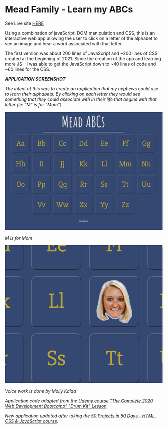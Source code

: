 # Mead Family - Learn my ABCs

See Live site [HERE](https://mmeadx.github.io/meadABCs/)


Using a combination of javaScript, DOM manipulation and CSS, this is an interactive web app allowing the user to click on a letter of the alphabet to see an image and hear a word associated with that letter. 


The first version was about 200 lines of JavaScript and ~200 lines of CSS created at the beginning of 2021. Since the creation of the app and learning more JS - I was able to get the JavaScript down to ~40 lines of code and ~60 lines for the CSS.


**_APPLICATION SCREENSHOT_**

_The intent of this was to create an application that my nephews could use to learn their alphabets. By clicking on each letter they would see something that they could associate with in their life that begins with that letter (ie: "M" is for "Mom")_

![Application](https://github.com/mmeadx/meadABCs/blob/main/screenshots/Screen%20Shot%202021-02-09%20at%204.23.24%20PM.png)


_M is for Mom_

![M is for Mom](https://github.com/mmeadx/meadABCs/blob/main/screenshots/Screen%20Shot%202021-02-09%20at%204.23.33%20PM.png)


_Voice work is done by Molly Kalda_


_Application code adapted from the [Udemy course "The Complete 2020 Web Development Bootcamp" "Drum Kit" Lesson](https://www.udemy.com/share/101qYwAEEYeVpVTXgB/)._

_New application updated after taking the [50 Projects in 50 Days - HTML, CSS & JavaScript course](https://www.udemy.com/course/50-projects-50-days/)._
